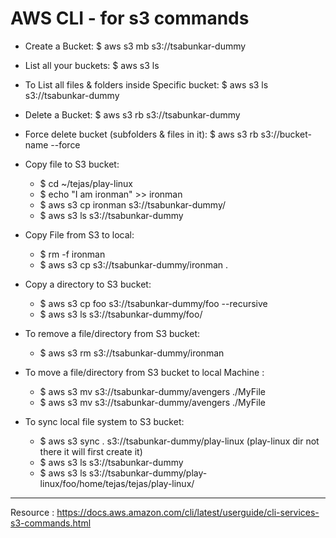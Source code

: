# AWS CLI - for s3 commands

- Create a Bucket: \$ aws s3 mb s3://tsabunkar-dummy
- List all your buckets: \$ aws s3 ls
- To List all files & folders inside Specific bucket: \$ aws s3 ls s3://tsabunkar-dummy
- Delete a Bucket: \$ aws s3 rb s3://tsabunkar-dummy
- Force delete bucket (subfolders & files in it): \$ aws s3 rb s3://bucket-name --force

- Copy file to S3 bucket:

  - \$ cd ~/tejas/play-linux
  - \$ echo "I am ironman" >> ironman
  - \$ aws s3 cp ironman s3://tsabunkar-dummy/
  - \$ aws s3 ls s3://tsabunkar-dummy

- Copy File from S3 to local:

  - \$ rm -f ironman
  - \$ aws s3 cp s3://tsabunkar-dummy/ironman .

- Copy a directory to S3 bucket:

  - \$ aws s3 cp foo s3://tsabunkar-dummy/foo --recursive
  - \$ aws s3 ls s3://tsabunkar-dummy/foo/

- To remove a file/directory from S3 bucket:
  - \$ aws s3 rm s3://tsabunkar-dummy/ironman
- To move a file/directory from S3 bucket to local Machine :
  - \$ aws s3 mv s3://tsabunkar-dummy/avengers ./MyFile
  - \$ aws s3 mv s3://tsabunkar-dummy/avengers ./MyFile
- To sync local file system to S3 bucket:
  - \$ aws s3 sync . s3://tsabunkar-dummy/play-linux (play-linux dir not there it will first create it)
  - \$ aws s3 ls s3://tsabunkar-dummy
  - \$ aws s3 ls s3://tsabunkar-dummy/play-linux/foo/home/tejas/tejas/play-linux/

---

Resource : https://docs.aws.amazon.com/cli/latest/userguide/cli-services-s3-commands.html
